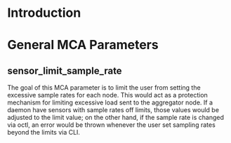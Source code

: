 # Introduction
# General MCA Parameters
## sensor_limit_sample_rate
The goal of this MCA parameter is to limit the user from setting the excessive sample 
rates for each node. This would act as a protection mechanism for limiting excessive 
load sent to the aggregator node. If a daemon have sensors with sample rates off limits, 
those values would be adjusted to the limit value; on the other hand, if the sample rate 
is changed via octl, an error would be thrown whenever the user set sampling rates beyond 
the limits via CLI.